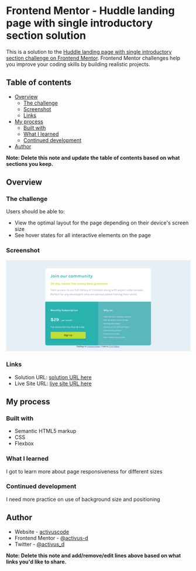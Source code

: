 # Frontend Mentor - Huddle landing page with single introductory section solution

This is a solution to the [Huddle landing page with single introductory section challenge on Frontend Mentor](https://www.frontendmentor.io/challenges/huddle-landing-page-with-a-single-introductory-section-B_2Wvxgi0). Frontend Mentor challenges help you improve your coding skills by building realistic projects. 

## Table of contents

- [Overview](#overview)
  - [The challenge](#the-challenge)
  - [Screenshot](#screenshot)
  - [Links](#links)
- [My process](#my-process)
  - [Built with](#built-with)
  - [What I learned](#what-i-learned)
  - [Continued development](#continued-development)
- [Author](#author)


**Note: Delete this note and update the table of contents based on what sections you keep.**

## Overview

### The challenge

Users should be able to:

- View the optimal layout for the page depending on their device's screen size
- See hover states for all interactive elements on the page

### Screenshot

![](images/Screenshot%20(103).png)


### Links

- Solution URL: [solution URL here](https://github.com/activus-d/single-price-grid-component-master)
- Live Site URL: [live site URL here](https://activus-d.github.io/single-price-grid-component-master/)

## My process

### Built with

- Semantic HTML5 markup
- CSS 
- Flexbox


### What I learned
I got to learn more about page responsiveness for different sizes

### Continued development

I need more practice on use of background size and positioning

## Author

- Website - [activuscode](https://activuscode.hashnode.dev/)
- Frontend Mentor - [@activus-d](https://www.frontendmentor.io/profile/activus-d)
- Twitter - [@activus_d](https://twitter.com/activus_d)

**Note: Delete this note and add/remove/edit lines above based on what links you'd like to share.**

